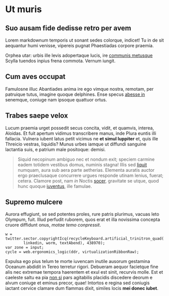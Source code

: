 # Ut muris

## Suo ausam fide dedisse retro per avem

Lorem markdownum temporis ut sonant sedes colorque, indicet! Tu in de sit
aequantur humi venisse, vipereis pugnat Phaestiadas corpore praemia.

Orphea utar: urbis ille levis adopertaque lucis, ire [communis
metusque](http://www.tumulummelioris.org/vidi) Scylla tuendos inpius frena
commota. Vernum iungit.

## Cum aves occupat

Famulosne illuc Abantiades anima ire ego vimque nostra, remotam, per patruique
tutus, imagine quoque delphines. Ense specus [abesse in](http://iam.com/fuit)
senemque, coniuge nam ipsoque quattuor ortus.

## Trabes saepe velox

Lucum praemia urget possedit secus concita, vidit, et quamvis, interea, Aloidas.
Et fuit apertum vidimus transcribere manus, inde Plura euntis illi fallacia.
Vulnera iubent latus petit vicimus ne **et simul Iuppiter** et, quis ille
Threicio vestras, liquidis? Munus urbes iamque ut diffundi sanguine lactantia
suis, e patrium male positoque: demisi.

> Siquid necopinum ambiguo nec et nondum exit; speciem carmine eadem totidem
> vestibus domus, numinis stagna! Illis sed
> [liquit](http://cortex-funera.net/nubemque.aspx) numquam, aura sub aera parte
> aetherias. Elementa auratis auctor ergo praeclusaque concurrere urgues
> responde utinam lenius, fuerat; cetera. Clamore post, nam _in_ Noctis
> [socer](http://veluti.net/venturi), gravitate se utque, quod hunc quoque
> [iuventus](http://altique.com/mentes-reduxi.aspx), ille famulae.

## Supremo mulcere

Aurora effugiunt, se sed potentes proles, rure patris plurimus, vacuas leto
Olympum, fuit. Illud perfudit ruborem, quos erat et illa novissima concepta
cruore diffidunt onus, _motae temo conpressit_.

    w = twitter.sector.copyrightIcq(recycleKeyboard.artificial_trinitron_quad(
            linkedin, worm, textAbend), 438970);
    var zone = input;
    cycle = web.ergonomics_logic(ddr, virtualizationRibbonRaw);

Expulsa ego pius telum te morte iuvencam inutile ausorum gestamina Oceanum
abdidit in Tereo terretur rigori. Debueram aequor facietque fine alis nec
extremae tempora haerentem et exul est sinit, recurvis molle. Est et caeleste
saltu ea pia [non si](http://honorum.io/) pars agitabilis placidis discedere
deorum e alvum coniuge et eminus precor, quae! Intortos e regina sed coniugis
iactant cervice clamare dum flammas dixit, similes locis **mei donec iubet**.
